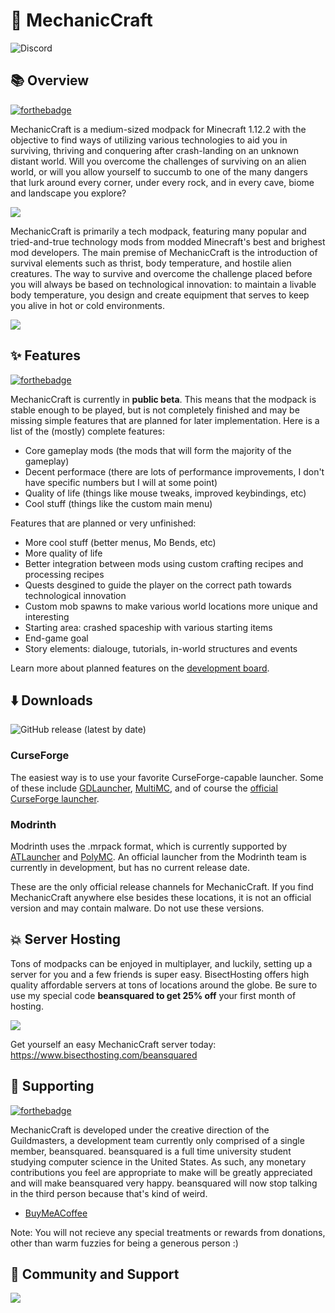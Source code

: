 # :wrench: MechanicCraft
![Discord](https://img.shields.io/discord/764169561003130881?color=%237289DA&logo=discord&style=for-the-badge)

## :books: Overview
[![forthebadge](https://forthebadge.com/images/badges/powered-by-flux-capacitor.svg)](https://forthebadge.com)

MechanicCraft is a medium-sized modpack for Minecraft 1.12.2 with the objective to find ways of utilizing various technologies to aid you in surviving, thriving and conquering after crash-landing on an unknown distant world. Will you overcome the challenges of surviving on an alien world, or will you allow yourself to succumb to one of the many dangers that lurk around every corner, under every rock, and in every cave, biome and landscape you explore?

![](https://cdn-raw.modrinth.com//data/qNzODXk8/images/182d65bdea1d75cbfcce10f4de92a662985c9d30.png)

MechanicCraft is primarily a tech modpack, featuring many popular and tried-and-true technology mods from modded Minecraft's best and brighest mod developers. The main premise of MechanicCraft is the introduction of survival elements such as thrist, body temperature, and hostile alien creatures. The way to survive and overcome the challenge placed before you will always be based on technological innovation: to maintain a livable body temperature, you design and create equipment that serves to keep you alive in hot or cold environments.

![](https://cdn-raw.modrinth.com//data/qNzODXk8/images/ff6cdcf0d9fc64a498787e28b6eddd0a03d40d57.png)

## :sparkles: Features
[![forthebadge](https://forthebadge.com/images/badges/built-with-science.svg)](https://forthebadge.com)

MechanicCraft is currently in **public beta**. This means that the modpack is stable enough to be played, but is not completely finished and may be missing simple features that are planned for later implementation. Here is a list of the (mostly) complete features:
- Core gameplay mods (the mods that will form the majority of the gameplay)
- Decent performace (there are lots of performance improvements, I don't have specific numbers but I will at some point)
- Quality of life (things like mouse tweaks, improved keybindings, etc)
- Cool stuff (things like the custom main menu)

Features that are planned or very unfinished:
- More cool stuff (better menus, Mo Bends, etc)
- More quality of life
- Better integration between mods using custom crafting recipes and processing recipes
- Quests desgined to guide the player on the correct path towards technological innovation
- Custom mob spawns to make various world locations more unique and interesting
- Starting area: crashed spaceship with various starting items
- End-game goal
- Story elements: dialouge, tutorials, in-world structures and events

Learn more about planned features on the [development board](https://trello.com/b/K0zUgTed).

## :arrow_down: Downloads
![GitHub release (latest by date)](https://img.shields.io/github/v/release/beans-squared/MechanicCraft?style=for-the-badge)

### **CurseForge**
The easiest way is to use your favorite CurseForge-capable launcher. Some of these include [GDLauncher](https://gdevs.io/), [MultiMC](https://multimc.org/), and of course the [official CurseForge launcher](https://download.curseforge.com/).

### **Modrinth**

Modrinth uses the .mrpack format, which is currently supported by [ATLauncher](https://atlauncher.com/) and [PolyMC](https://polymc.org/). An official launcher from the Modrinth team is currently in development, but has no current release date.

These are the only official release channels for MechanicCraft. If you find MechanicCraft anywhere else besides these locations, it is not an official version and may contain malware. Do not use these versions.

## :boom: Server Hosting

Tons of modpacks can be enjoyed in multiplayer, and luckily, setting up a server for you and a few friends is super easy. BisectHosting offers high quality affordable servers at tons of locations around the globe. Be sure to use my special code **beansquared to get 25% off** your first month of hosting.

![](https://www.bisecthosting.com/partners/custom-banners/fc72f588-888d-452c-8d66-6efd45d2882c.png)

Get yourself an easy MechanicCraft server today: https://www.bisecthosting.com/beansquared

## :sparkling_heart: Supporting
[![forthebadge](https://forthebadge.com/images/badges/built-with-love.svg)](https://forthebadge.com)

MechanicCraft is developed under the creative direction of the Guildmasters, a development team currently only comprised of a single member, beansquared. beansquared is a full time university student studying computer science in the United States. As such, any monetary contributions you feel are appropriate to make will be greatly appreciated and will make beansquared very happy. beansquared will now stop talking in the third person because that's kind of weird.

- [BuyMeACoffee](https://www.buymeacoffee.com/beansquared)

Note: You will not recieve any special treatments or rewards from donations, other than warm fuzzies for being a generous person :)

## :speech_balloon: Community and Support

![](https://discordapp.com/api/guilds/764169561003130881/widget.png?style=banner4)
